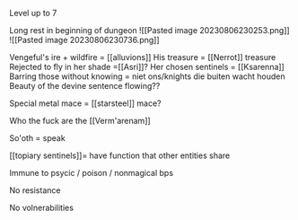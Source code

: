Level up to 7

Long rest in beginning of dungeon
![[Pasted image 20230806230253.png]]
![[Pasted image 20230806230736.png]]

Vengeful's ire + wildfire = [[alluvions]]
His treasure = [[Nerrot]] treasure
Rejected to fly in her shade =[[Asri]]?
Her chosen sentinels = [[Ksarenna]]
Barring those without knowing = niet ons/knights die buiten wacht houden
Beauty of the devine sentence flowing??

Special metal mace = [[starsteel]] mace?

Who the fuck are the [[Verm'arenam]]

So'oth = speak

[[topiary sentinels]]= have function that other entities share

Immune to psycic / poison / nonmagical bps

No resistance

No volnerabilities